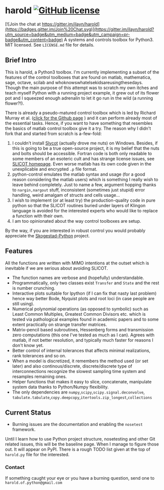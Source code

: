 # harold [![GitHub license](https://img.shields.io/github/license/mashape/apistatus.svg?style=plastic)](https://github.com/ilayn/harold/blob/master/LICENSE)

[![Join the chat at https://gitter.im/ilayn/harold](https://badges.gitter.im/Join%20Chat.svg)](https://gitter.im/ilayn/harold?utm_source=badge&utm_medium=badge&utm_campaign=pr-badge&utm_content=badge)
A systems and controls toolbox for Python3. MIT licensed. See `LICENSE.md` file for details.

## Brief Intro

This is harold, a Python3 toolbox. I'm currently implementing a subset of the features of the control toolboxes that are found on matlab, mathematica, sage, octave, scilab and whoknowswhatelsekidsareusingthesedays. Though the main purpose of this attempt was to scratch my own itches and teach myself Python with a running project example, it grew out of its flower pot and I squeezed enough adrenalin to let it go run in the wild (a running flower?!). 

There is already a pseudo-matured control toolbox which is led by Richard Murray et al. ([click for the Github page](https://github.com/python-control/python-control) ) and it can perform already most of the essential tasks. Hence, if you want to have something that resembles the basics of matlab control toolbox give it a try. The reason why I didn't fork that and started from scratch is a-few-fold:

  1. I couldn't install [Slycot](https://github.com/jgoppert/Slycot) (actually drove me nuts) on Windows. Besides, if this is going to be a true open-source project, it is my belief that the nuts and bolts should be accessible. Fortran code is both only readable to some  members of an esoteric cult and has strange license issues, see [SLICOT homepage](http://slicot.org/). Even worse matlab has its own code given in the unexplicable and encrypted `.p` file format. 
  2. python-control emulates the matlab syntax and usage (for a good reason considering the matlab users) which is something I really wish to leave behind completely. Just to name a few, argument hopping thanks to `nargin,nargout` stuff, inconsistent (sometimes just stupid) error handling, weird amalgam of structs and cells usage... 
  3. I wish to implement (or at least try) the production-quality code in pure python so that the SLICOT routines buried under layers of Klingon language is avoided for the interested experts who would like to replace a function with their own. 
  4. I am too opinionated about the way control toolboxes are setup. 


By the way, if you are interested in robust control you would probably appreciate the  [Skogestad-Python](https://github.com/alchemyst/Skogestad-Python) project. 

## Features

All the functions are written with MIMO intentions at the outset which is inevitable if we are serious about avoiding SLICOT. 

  - The function names are verbose and (hopefully) understandable. 
  - Programmatically, only two classes exist `Transfer` and `State` and the rest is number crunching.
  - Interactive plots suitable for Ipython (if I can fix that nasty last problem) hence way better Bode, Nyquist plots and root loci (in case people are still using). 
  - Numerical polynomial operations (as opposed to symbolic) such as Least Common Multiples, Greatest Common Divisors etc. which is tested via pathological examples found in academic papers and to some extent practically on strange transfer matrices.
  - Matrix-pencil based subroutines, Hessenberg forms and transmission zero computations (this one I've tested as much as I can). Agrees with matlab, if not better resolution, and typically much faster for reasons I don't know yet.
  - Better control of internal tolerances that affects minimal realizations, rank tolerances and so on. 
  - When a model is discretized, it remembers the method used (or set later) and also continous/discrete, discrete/discrete type of interconnections recognize the slowest sampling time system and resamples remaining ones. 
  - Helper functions that makes it easy to slice, concatenate, manipulate system data thanks to Python/Numpy flexibility. 
  - The only dependencies are `numpy`,`scipy`,`scipy.signal.deconvolve`,
  `tabulate.tabulate`,`copy.deepcopy`,`itertools.zip_longest`,`collections`


## Current Status

- Burning issues are the documentation and enabling the `nosetest` framework.

Until I learn how to use Python project structure, nosetesting and other Git related issues, this will be the baseline page. When I manage to figure those out. It will appear on PyPI. There is a rough TODO list given at the top of `harold.py` file for the interested.


### Contact

If something caught your eye or you have a burning question, send one to `harold.of.python@gmail.com`
